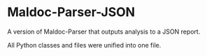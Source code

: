 # Maldoc-Parser-JSON
A version of Maldoc-Parser that outputs analysis to a JSON report.

All Python classes and files were unified into one file.
